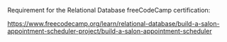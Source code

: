 Requirement for the Relational Database freeCodeCamp certification:

https://www.freecodecamp.org/learn/relational-database/build-a-salon-appointment-scheduler-project/build-a-salon-appointment-scheduler
